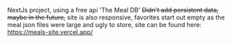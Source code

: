 NextJs project, using a free api 'The Meal DB'
~~Didn't add persistent data, maybe in the future,~~
site is also responsive,
favorites start out empty as the meal json files were large and ugly to store,
site can be found here: https://meals-site.vercel.app/